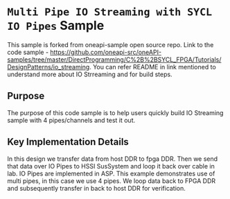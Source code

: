 # `Multi Pipe IO Streaming with SYCL IO Pipes` Sample

This sample is forked from oneapi-sample open source repo. Link to the code sample - https://github.com/oneapi-src/oneAPI-samples/tree/master/DirectProgramming/C%2B%2BSYCL_FPGA/Tutorials/DesignPatterns/io_streaming. You can refer README in link mentioned to understand more about IO Strreaming and for build steps.

## Purpose

The purpose of this code sample is to help users quickly build IO Streaming sample with 4 pipes/channels and test it out.

## Key Implementation Details
In this design we transfer data from host DDR to fpga DDR. Then we send that data over IO Pipes to HSSI SusSystem and loop it back over cable in lab. IO Pipes are implemented in ASP. This example demonstrates use of multi pipes, in this case we use 4 pipes. We loop data back to FPGA DDR and subsequently transfer in back to host DDR for verification.


